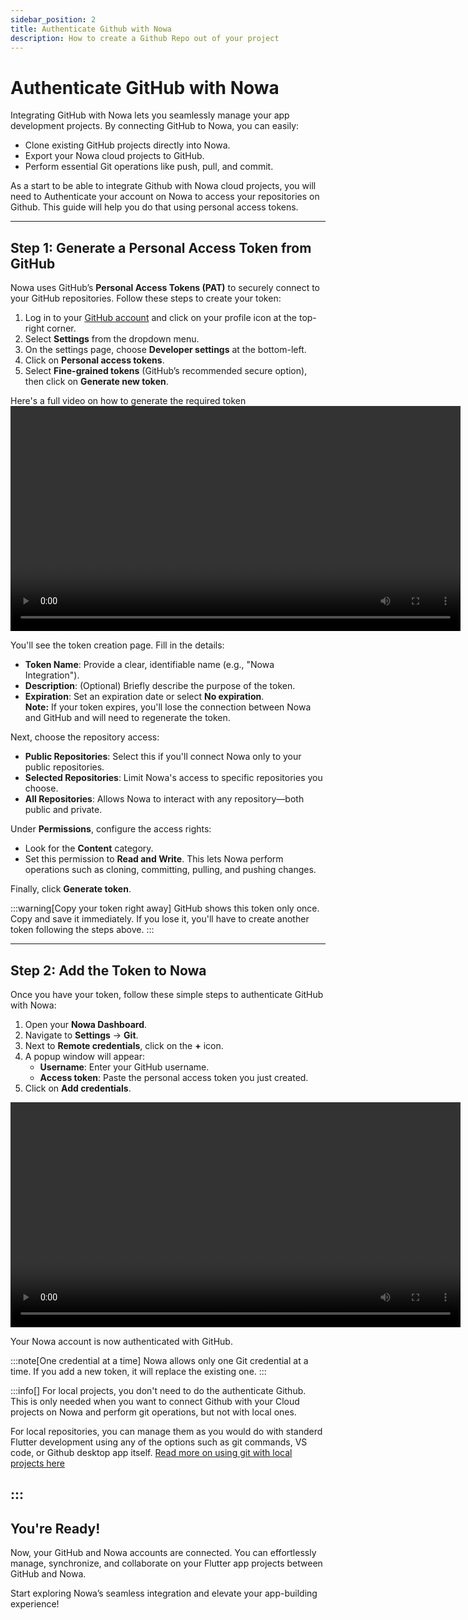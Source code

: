 ```yaml
---
sidebar_position: 2
title: Authenticate Github with Nowa
description: How to create a Github Repo out of your project
---
```


# Authenticate GitHub with Nowa

Integrating GitHub with Nowa lets you seamlessly manage your app development projects. By connecting GitHub to Nowa, you can easily:

- Clone existing GitHub projects directly into Nowa.
- Export your Nowa cloud projects to GitHub.
- Perform essential Git operations like push, pull, and commit.

As a start to be able to integrate Github with Nowa cloud projects, you will need to Authenticate your account on Nowa to access your repositories on Github.  This guide will help you do that using personal access tokens.

---

## Step 1: Generate a Personal Access Token from GitHub

Nowa uses GitHub’s **Personal Access Tokens (PAT)** to securely connect to your GitHub repositories. Follow these steps to create your token:

1. Log in to your [GitHub account](https://github.com/) and click on your profile icon at the top-right corner.
2. Select **Settings** from the dropdown menu.
3. On the settings page, choose **Developer settings** at the bottom-left.
4. Click on **Personal access tokens**.
5. Select **Fine-grained tokens** (GitHub’s recommended secure option), then click on **Generate new token**.

Here's a full video on how to generate the required token
<video controls width="720">
  <source src="/img/git/generate_token.mp4" type="video/mp4" />
  Your browser does not support the video tag.
</video>


You'll see the token creation page. Fill in the details:

- **Token Name**: Provide a clear, identifiable name (e.g., "Nowa Integration").
- **Description**: (Optional) Briefly describe the purpose of the token.
- **Expiration**: Set an expiration date or select **No expiration**.  
    **Note:** If your token expires, you'll lose the connection between Nowa and GitHub and will need to regenerate the token.

Next, choose the repository access:

- **Public Repositories**: Select this if you'll connect Nowa only to your public repositories.
- **Selected Repositories**: Limit Nowa's access to specific repositories you choose.
- **All Repositories**: Allows Nowa to interact with any repository—both public and private.

Under **Permissions**, configure the access rights:

- Look for the **Content** category.
- Set this permission to **Read and Write**. This lets Nowa perform operations such as cloning, committing, pulling, and pushing changes.

Finally, click **Generate token**.

:::warning[Copy your token right away]
GitHub shows this token only once. Copy and save it immediately. If you lose it, you'll have to create another token following the steps above.
:::

---

## Step 2: Add the Token to Nowa

Once you have your token, follow these simple steps to authenticate GitHub with Nowa:

1. Open your **Nowa Dashboard**.
2. Navigate to **Settings** → **Git**.
3. Next to **Remote credentials**, click on the **+** icon.
4. A popup window will appear:
    - **Username**: Enter your GitHub username.
    - **Access token**: Paste the personal access token you just created.
5. Click on **Add credentials**.

<video controls width="720">
  <source src="/img/git/add_token.mp4" type="video/mp4" />
  Your browser does not support the video tag.
</video>

Your Nowa account is now authenticated with GitHub.

:::note[One credential at a time]
Nowa allows only one Git credential at a time. If you add a new token, it will replace the existing one.
:::

:::info[]
For local projects, you don't need to do the authenticate Github. This is only needed when you want to connect Github with your Cloud projects on Nowa and perform git operations, but not with local ones.

For local repositories, you can manage them as you would do with standerd Flutter development using any of the options such as git commands, VS code, or Github desktop app itself. [Read more on using git with local projects here](./git_local.md)

:::
---

## You're Ready!

Now, your GitHub and Nowa accounts are connected. You can effortlessly manage, synchronize, and collaborate on your Flutter app projects between GitHub and Nowa.

Start exploring Nowa’s seamless integration and elevate your app-building experience!









